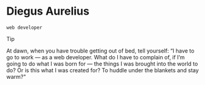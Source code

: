 # Diegus Aurelius

`web developer`

> [!TIP]
> At dawn, when you have trouble getting out of bed, tell yourself: “I have to go to work — as a web developer. What do I have to complain of, if I’m going to do what I was born for — the things I was brought into the world to do? Or is this what I was created for? To huddle under the blankets and stay warm?"
